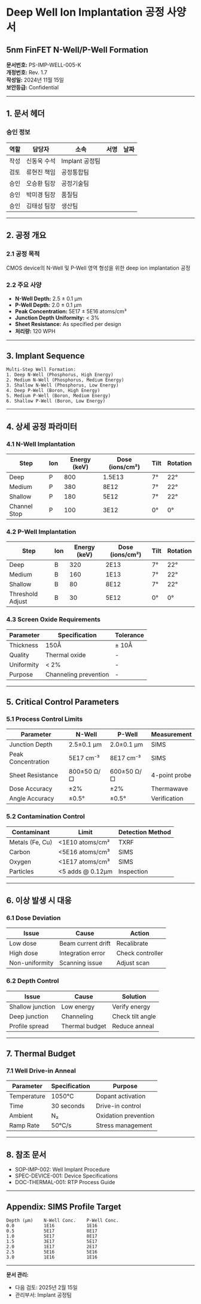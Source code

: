 # Deep Well Ion Implantation 공정 사양서
## 5nm FinFET N-Well/P-Well Formation

**문서번호:** PS-IMP-WELL-005-K  
**개정번호:** Rev. 1.7  
**작성일:** 2024년 11월 15일  
**보안등급:** Confidential  

---

## 1. 문서 헤더

### 승인 정보
| 역할 | 담당자 | 소속 | 서명 | 날짜 |
|------|--------|------|------|------|
| 작성 | 신동욱 수석 | Implant 공정팀 | | |
| 검토 | 류현진 책임 | 공정통합팀 | | |
| 승인 | 오승환 팀장 | 공정기술팀 | | |
| 승인 | 박미경 팀장 | 품질팀 | | |
| 승인 | 김태성 팀장 | 생산팀 | | |

---

## 2. 공정 개요

### 2.1 공정 목적
CMOS device의 N-Well 및 P-Well 영역 형성을 위한 deep ion implantation 공정

### 2.2 주요 사양
- **N-Well Depth:** 2.5 ± 0.1 µm
- **P-Well Depth:** 2.0 ± 0.1 µm
- **Peak Concentration:** 5E17 ± 5E16 atoms/cm³
- **Junction Depth Uniformity:** < 3%
- **Sheet Resistance:** As specified per design
- **처리량:** 120 WPH

---

## 3. Implant Sequence

```
Multi-Step Well Formation:
1. Deep N-Well (Phosphorus, High Energy)
2. Medium N-Well (Phosphorus, Medium Energy)  
3. Shallow N-Well (Phosphorus, Low Energy)
4. Deep P-Well (Boron, High Energy)
5. Medium P-Well (Boron, Medium Energy)
6. Shallow P-Well (Boron, Low Energy)
```

---

## 4. 상세 공정 파라미터

### 4.1 N-Well Implantation

| Step | Ion | Energy (keV) | Dose (ions/cm²) | Tilt | Rotation |
|------|-----|-------------|-----------------|------|----------|
| Deep | P | 800 | 1.5E13 | 7° | 22° |
| Medium | P | 380 | 8E12 | 7° | 22° |
| Shallow | P | 180 | 5E12 | 7° | 22° |
| Channel Stop | P | 100 | 3E12 | 0° | 0° |

### 4.2 P-Well Implantation

| Step | Ion | Energy (keV) | Dose (ions/cm²) | Tilt | Rotation |
|------|-----|-------------|-----------------|------|----------|
| Deep | B | 320 | 2E13 | 7° | 22° |
| Medium | B | 160 | 1E13 | 7° | 22° |
| Shallow | B | 80 | 8E12 | 7° | 22° |
| Threshold Adjust | B | 30 | 5E12 | 0° | 0° |

### 4.3 Screen Oxide Requirements

| Parameter | Specification | Tolerance |
|-----------|--------------|-----------|
| Thickness | 150Å | ± 10Å |
| Quality | Thermal oxide | - |
| Uniformity | < 2% | - |
| Purpose | Channeling prevention | - |

---

## 5. Critical Control Parameters

### 5.1 Process Control Limits

| Parameter | N-Well | P-Well | Measurement |
|-----------|--------|--------|-------------|
| Junction Depth | 2.5±0.1 µm | 2.0±0.1 µm | SIMS |
| Peak Concentration | 5E17 cm⁻³ | 8E17 cm⁻³ | SIMS |
| Sheet Resistance | 800±50 Ω/□ | 600±50 Ω/□ | 4-point probe |
| Dose Accuracy | ±2% | ±2% | Thermawave |
| Angle Accuracy | ±0.5° | ±0.5° | Verification |

### 5.2 Contamination Control

| Contaminant | Limit | Detection Method |
|-------------|-------|------------------|
| Metals (Fe, Cu) | <1E10 atoms/cm² | TXRF |
| Carbon | <5E16 atoms/cm³ | SIMS |
| Oxygen | <1E17 atoms/cm³ | SIMS |
| Particles | <5 adds @ 0.12µm | Inspection |

---

## 6. 이상 발생 시 대응

### 6.1 Dose Deviation

| Issue | Cause | Action |
|-------|-------|--------|
| Low dose | Beam current drift | Recalibrate |
| High dose | Integration error | Check controller |
| Non-uniformity | Scanning issue | Adjust scan |

### 6.2 Depth Control

| Issue | Cause | Solution |
|-------|-------|----------|
| Shallow junction | Low energy | Verify energy |
| Deep junction | Channeling | Check tilt angle |
| Profile spread | Thermal budget | Reduce anneal |

---

## 7. Thermal Budget

### 7.1 Well Drive-in Anneal

| Parameter | Specification | Purpose |
|-----------|--------------|---------|
| Temperature | 1050°C | Dopant activation |
| Time | 30 seconds | Drive-in control |
| Ambient | N₂ | Oxidation prevention |
| Ramp Rate | 50°C/s | Stress management |

---

## 8. 참조 문서

- SOP-IMP-002: Well Implant Procedure
- SPEC-DEVICE-001: Device Specifications
- DOC-THERMAL-001: RTP Process Guide

---

## Appendix: SIMS Profile Target

```
Depth (µm)    N-Well Conc.    P-Well Conc.
0.0           1E16            1E16
0.5           5E17            8E17
1.0           5E17            8E17
1.5           3E17            5E17
2.0           1E17            2E17
2.5           5E16            5E16
3.0           1E16            1E16
```

---

**문서 관리:**
- 다음 검토: 2025년 2월 15일
- 관리부서: Implant 공정팀